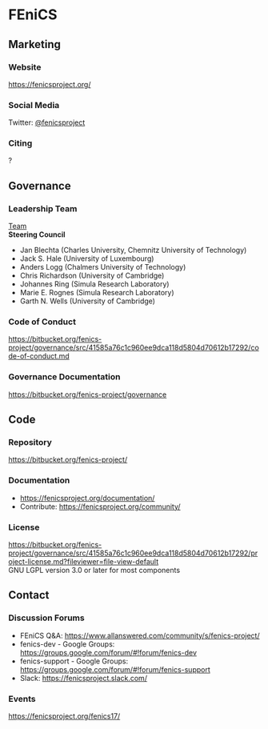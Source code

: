 # FEniCS

## Marketing

### Website
<https://fenicsproject.org/>

### Social Media
Twitter: [@fenicsproject](https://twitter.com/fenicsproject)

### Citing
?

## Governance

### Leadership Team
[Team](https://bitbucket.org/fenics-project/governance/src/41585a76c1c960ee9dca118d5804d70612b17292/people.md?at=master&fileviewer=file-view-default)  
**Steering Council**
- Jan Blechta (Charles University, Chemnitz University of Technology)
- Jack S. Hale (University of Luxembourg)
- Anders Logg (Chalmers University of Technology)
- Chris Richardson (University of Cambridge)
- Johannes Ring (Simula Research Laboratory)
- Marie E. Rognes (Simula Research Laboratory)
- Garth N. Wells (University of Cambridge)

### Code of Conduct
https://bitbucket.org/fenics-project/governance/src/41585a76c1c960ee9dca118d5804d70612b17292/code-of-conduct.md

### Governance Documentation
https://bitbucket.org/fenics-project/governance

## Code

### Repository
https://bitbucket.org/fenics-project/

### Documentation
* https://fenicsproject.org/documentation/
* Contribute: https://fenicsproject.org/community/

### License
https://bitbucket.org/fenics-project/governance/src/41585a76c1c960ee9dca118d5804d70612b17292/project-license.md?fileviewer=file-view-default  
GNU LGPL version 3.0 or later for most components

## Contact

### Discussion Forums
- FEniCS Q&A: https://www.allanswered.com/community/s/fenics-project/
- fenics-dev - Google Groups: https://groups.google.com/forum/#!forum/fenics-dev
- fenics-support - Google Groups: https://groups.google.com/forum/#!forum/fenics-support
- Slack: https://fenicsproject.slack.com/

### Events
https://fenicsproject.org/fenics17/
